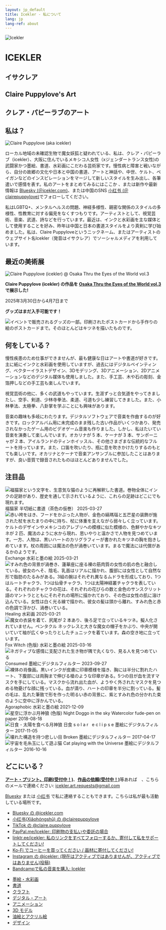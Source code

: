```yaml
---
layout: jp_default
title: Icekler - 私について
lang: jp
lang-ref: about
---
```

<div id="icekler_logo_container_small">
	<img id="icekler_logo_small" src="/assets/New logo_2.png" title="Icekler" alt="Icekler">
	<h1 id="icekler_small">ICEKLER</h1>
	<h2 id="icekler_small_sub">イサクレア</h2>
	<h2 id="icekler_small">Claire Puppylove's Art</h2>
	<h2 id="icekler_small_sub">クレア・パピーラブのアート</h2>
</div>

## 私は？

<img id="about_img" src="/assets/photos/2025-03-18_about.jpg" title="Claire Puppylove (aka icekler)" alt="Claire Puppylove (aka icekler)">

ローカル地域の未確認生物で魔女妖狐と疑われている、私は、クレア・パピーラブ（icekler）、大阪に住んでいるメキシコ人女性（xジェンダートランス女性)の武闘家かつ墨絵、書道、水彩画にこだわる芸術家です。慢性病と障害と戦いながら、自分の故郷の文化や日本と中国の書道、アートと神話や、中世、ケルト、ペイガンなどのインスピレーションをマージして新しいスタイルを生み出し、各筆遣いで感情を表す。私のアートをまとめてみるにはここか 、または新作や最新情報は [Bluesky (＠icekler.com)](https://bsky.app/profile/icekler.com)、または中国のSNS [小红书 (＠clairepuppylove)](https://xiaohongshu/user/profile/67860b72000000000801ef11)でフォローしてください。

私はLGBTQ+、メンタルヘルスの問題、神経多様性、親密な関係のスタイルの多様性、性教育に対する偏見をなくすつもりです。アーティストとして、視覚芸術、音楽、武道、詩などを行っています。最近は、インクと水彩画を主な媒体として使用することを好み、昨年は中国と日本の書道スタイルをより真剣に学び始めました。私は、Claire Puppyloveというニックネーム、またはアーティストのウェブサイト名Icekler（発音はイサクレア）でソーシャルメディアを利用しています。

## 最近の美術展

<!-- <div style="display:block;">
<img class="main_img" src="/assets/osaka_thru_the_eyes_of_the_world.jpg" title="Osaka Thru the Eyes of the World vol.3" alt="Claire Puppylove (icekler) at Osaka Thru the Eyes of the World vol.3">
</div> -->

<div style="display:block;">
<img class="main_img" src="/assets/photos/2025-04-07 19.51.03-1.jpg" title="Osaka Thru the Eyes of the World vol.3" alt="Claire Puppylove (icekler) @ Osaka Thru the Eyes of the World vol.3">
</div>

**Claire Puppylove (icekler) の作品を [Osaka Thru the Eyes of the World vol.3](https://www.instagram.com/p/DGt0TU_TEx0/) で展示した!**

2025年3月30日から4月7日まで

**グッズはまだ入手可能です！**

<div style="display:block;">
<img class="plain_img" src="/assets/merch/event_2025_merch.jpg" title="2025年のグッズ" alt="イベントで販売されるグッズの一部。印刷されたポストカードから手作りの絵のポストカードまで。そのほとんどはキツネを描いたものです。">
</div>

## 何をしている？

慢性疾患のため仕事ができませんが、最も健康な日はアートや書道が好きです。主に紙にインクと水彩画を使用していますが、過去にはデジタルペインティング、ベクターイラストデザイン、3Dモデリング、3Dアニメーション、2Dアニメーションなどのデジタル媒体も使用しました。また、手工芸、木や石の彫刻、金箔押しなどの手工芸も楽しんでいます。

視覚芸術の他に、多くの武道もやっています。生涯ずっと合気道をやってきましたし、空手、剣道、少林寺拳法、柔道、弓道も少し練習してきました。また、小林拳法、太極拳、八卦掌を学ぶことにも興味があります。

音楽の趣味も多岐にわたります。デジタルソフトウェアで音楽を作曲するのが好きです。ロックアルバム用に未完成のまま残した古い作品がいくつかあり、発売されなかったゲーム用のビデオゲーム音楽も作りました。しかし、私はたいてい音楽を演奏して楽しんでいます。オカリナが 5 本、ケーナが 3 本、サンポーニャが 2 本、アイルランドのティンホイッスル、その他さまざまな伝統的なフルートを持っています。また、口笛を吹いたり、瓶に息を吹きかけたりするのもとても楽しいです。オカリナとケーナで音楽アンサンブルに参加したことはありますが、良い音質で録音されたものはほとんどありませんでした。

## 注目品

<div class="art-gallery-container">
	<div class="art-gallery">
		<div class="art-div">
		<img class="art_img_portrait_long" src="/assets/visual_art_thumbnails/calligraphy/2025/2025-03-27_福猫家.jpg" title="福猫家という文字を、生意気な猫のように再解釈した書道。巻物全体にインクの足跡があり、歴史を通して示されているように、これらの足跡はどこにでも現れます。" alt="福猫家という文字を、生意気な猫のように再解釈した書道。巻物全体にインクの足跡があり、歴史を通して示されているように、これらの足跡はどこにでも現れます。">
		<span class="art_desc">
			<span class="art_title">福猫家</span>
			<span class="art_medium">半切紙に書道（茶色の仮巻）</span>
			<span class="art_date">2025-03-27</span>
		</span>
		</div>
		<div class="art-div">
		<img class="art_img_portrait" src="/assets/visual_art_thumbnails/ink_watercolor/2025/2025-03-21-2_Exchange.jpg" title="赤い袴をはき、フードをかぶった人物が、金色の縞瑪瑙と五芒星の装飾が施された杖を水たまりの中に持ち、杖に体重を支えながら弱々しく立っています。ケルトのデザインやメキシコのアレブリヘの模様に似た模様の、色鮮やかなキツネが 2 匹、魔法のように水から現れ、思いやりと温かさで人物を見つめています。一方、人物は、黒いハートのカリグラフィーが書かれたキツネの胸を抱きしめています。杖の周囲には魔法の色が渦巻いています。まるで魔法には代償があるかのようです。" alt="赤い袴をはき、フードをかぶった人物が、金色の縞瑪瑙と五芒星の装飾が施された杖を水たまりの中に持ち、杖に体重を支えながら弱々しく立っています。ケルトのデザインやメキシコのアレブリヘの模様に似た模様の、色鮮やかなキツネが 2 匹、魔法のように水から現れ、思いやりと温かさで人物を見つめています。一方、人物は、黒いハートのカリグラフィーが書かれたキツネの胸を抱きしめています。杖の周囲には魔法の色が渦巻いています。まるで魔法には代償があるかのようです。">
		<span class="art_desc">
			<span class="art_title">Exchange</span>
			<span class="art_medium">水彩と墨の絵</span>
			<span class="art_date">2025-03-21</span>
		</span>
		</div>
		<div class="art-div">
		<img class="art_img_portrait" src="/assets/visual_art_thumbnails/ink_watercolor/2025/2025-03-21-1_Healing.jpg" title="すみれ色の背景が渦巻き、蓮華座に座る裸の筋肉質の女性の肌の色と融合している。彼女のへそ、陰毛、乳首はリアルに描かれ、腹部には女性として自然な形で脂肪のたるみがある。3組の腕はそれぞれ異なるムドラを形成しており、1つはルートチャクラ、1つは仙骨チャクラ、1つは太陽神経叢チャクラを表している。それぞれのチャクラの花は、それぞれの花びらの数と金色のサンスクリット語のマントラとともにそれぞれの場所に描かれており、その色は女性の肌に溶け込んでいる。女性は白く光る線で描かれ、彼女の髪は頭から離れ、すみれ色と赤の色調で浮かび、渦巻いている。" alt="すみれ色の背景が渦巻き、蓮華座に座る裸の筋肉質の女性の肌の色と融合している。彼女のへそ、陰毛、乳首はリアルに描かれ、腹部には女性として自然な形で脂肪のたるみがある。3組の腕はそれぞれ異なるムドラを形成しており、1つはルートチャクラ、1つは仙骨チャクラ、1つは太陽神経叢チャクラを表している。それぞれのチャクラの花は、それぞれの花びらの数と金色のサンスクリット語のマントラとともにそれぞれの場所に描かれており、その色は女性の肌に溶け込んでいる。女性は白く光る線で描かれ、彼女の髪は頭から離れ、すみれ色と赤の色調で浮かび、渦巻いている。">
		<span class="art_desc">
			<span class="art_title">Healing</span>
			<span class="art_medium">水彩画</span>
			<span class="art_date">2025-03-21</span>
		</span>
		</div>
		<div class="art-div">
		<img class="art_img_portrait" src="/assets/visual_art_thumbnails/ink_watercolor/2025/2025-03-16_Fox-Witch-(color).jpg" title="魔女の衣装を着て、尻尾が 2 本あり、後ろ足で立っているキツネ。擬人化されていません。ペンタクル ネックレスと大きな魔女の帽子をかぶり、中央が開いていて袖が広くゆったりとしたチュニックを着ています。森の空き地に立っています。" alt="魔女の衣装を着て、尻尾が 2 本あり、後ろ足で立っているキツネ。擬人化されていません。ペンタクル ネックレスと大きな魔女の帽子をかぶり、中央が開いていて袖が広くゆったりとしたチュニックを着ています。森の空き地に立っています。">
		<span class="art_desc">
			<span class="art_title">Fox Witch (色版)</span>
			<span class="art_medium">水彩と墨の絵</span>
			<span class="art_date">2025-03-16</span>
		</span>
		</div>
		<div class="art-div">
		<img class="art_img_landscape" src="/assets/visual_art_thumbnails/ink_watercolor/2023/2023-09-27_Consumed.jpg" title="ネガティブな感情に支配された生き物が隅で丸くなり、見る人を見つめている" alt="ネガティブな感情に支配された生き物が隅で丸くなり、見る人を見つめている">
		<span class="art_desc">
			<span class="art_title">Consumed</span>
			<span class="art_medium">墨絵にデジタルフィルター</span>
			<span class="art_date">2023-09-27</span>
		</span>
		</div>
		<div class="art-div">
		<img class="art_img_portrait" src="/assets/visual_art_thumbnails/ink_watercolor/2021/2021-12-09_Agoraphobic.jpg" title="裸体の肖像画。黒いインクが皮膚に印章模様を描き、胸には半分に割れたハート、下腹部には両胸まで伸びる槍のような印章がある。5つの目が血を流すマスクを手にしている。マスクから流れ出た血が、ようやく外されたマスクを見つめる物憂げな顔に残っている。血が滴り、ハートの印章を半分に割っている。髪の毛は、乱れた筆致で形を作った明るい赤の背景に、紫とすみれ色の分かれた束のように空中に浮かんでいる。" alt="裸体の肖像画。黒いインクが皮膚に印章模様を描き、胸には半分に割れたハート、下腹部には両胸まで伸びる槍のような印章がある。5つの目が血を流すマスクを手にしている。マスクから流れ出た血が、ようやく外されたマスクを見つめる物憂げな顔に残っている。血が滴り、ハートの印章を半分に割っている。髪の毛は、乱れた筆致で形を作った明るい赤の背景に、紫とすみれ色の分かれた束のように空中に浮かんでいる。">
		<span class="art_desc">
			<span class="art_title">Agoraphobic</span>
			<span class="art_medium">水彩と墨の絵</span>
			<span class="art_date">2021-12-09</span>
		</span>
		</div>
		<div class="art-div">
		<img class="art_img_square" src="/assets/visual_art_thumbnails/ink_watercolor/2018/2018-08-18_Night_doggo_in_the_sky-color.jpg" title="星空に浮かぶ月神狼 (色版)" alt="星空に浮かぶ月神狼 (色版)">
		<span class="art_desc">
			<span class="art_title">Night Doggo in the sky</span>
			<span class="art_medium">Watercolor fude-pen on paper</span>
			<span class="art_date">2018-08-18</span>
		</span>
		</div>
		<div class="art-div">
		<img class="art_img_square" src="/assets/visual_art_thumbnails/ink_watercolor/2017/2017-11-05__27_Nisshoku-s-o-l-a-r---e-c-l-i-p-s-e.jpg" title="日食 - 太陽を食べる月神狼" alt="日食 - 太陽を食べる月神狼">
		<span class="art_desc">
			<span class="art_title">日食 s o l a r &nbsp e c l i p s e</span>
			<span class="art_medium">墨絵にデジタルフィルター</span>
			<span class="art_date">2017-11-05</span>
		</span>
		</div>
		<div class="art-div">
		<img class="art_img_square" src="/assets/visual_art_thumbnails/ink_watercolor/2017/2017-04-17_broken.jpg" title="壊れた構造を持つ悲しい目" alt="壊れた構造を持つ悲しい目">
		<span class="art_desc">
			<span class="art_title">Broken</span>
			<span class="art_medium">墨絵にデジタルフィルター</span>
			<span class="art_date">2017-04-17</span>
		</span>
		</div>
		<div class="art-div">
		<img class="art_img_square" src="/assets/visual_art_thumbnails/ink_watercolor/2016/2016-10-16__15_Cat-playing-with-the-Universe.jpg" title="宇宙を毛糸玉にして遊ぶ猫" alt="宇宙を毛糸玉にして遊ぶ猫">
		<span class="art_desc">
			<span class="art_title">Cat playing with the Universe</span>
			<span class="art_medium">墨絵にデジタルフィルター</span>
			<span class="art_date">2016-10-16</span>
		</span>
		</div>
	</div>
</div>

## どこにいる？

[**アート・プリント、印刷(受付中！)**](mailto:icekler.art.requests@gmail.com)、[**作品の依頼(受付中！)**](mailto:icekler.art.requests@gmail.com)等あれば　、こちらのメールで連絡ください: [icekler.art.requests@gmail.com](mailto:icekler.art.requests@gmail.com)

[Bluesky](https://bsky.app/profile/icekler.com) または [小红书](https://xiaohongshu/user/profile/67860b72000000000801ef11) で私に連絡することもできます。こちらは私が最も活動している場所です。

- [Bluesky の @icekler.com](https://bsky.app/profile/icekler.com)
- [小红书(Xiǎohóngshū) の @clairepuppylove](https://xiaohongshu/user/profile/67860b72000000000801ef11)
- [TikTok の @claire.puppylove](https://www.tiktok.com/@claire.puppylove)
- [PayPal.me/Icekler: 印刷物の支払いや委託の場合](https://www.paypal.me/icekler)
- [linktr.ee/icekler: 私のリンクをすべてフォローするか、寄付して私をサポートしてください!](https://linktr.ee/icekler)
- [Ko-Fi でコーヒーを買ってください / 画材に寄付してください!](https://ko-fi.com/icekler)
- [Instagram の @icekler: (現在はアクティブではありませんが、アクティブではありません)投稿)](https://www.instagram.com/icekler/)
- [Bandcampで私の音楽を購入: Icekler](https://icekler.bandcamp.com)

<ul class="visual_links">
	<a href="/jp/visual-art/ink_watercolor/"><li id="visual_link_ink_watercolor">墨絵・水彩画</li></a>
	<a href="/jp/visual-art/calligraphy/"><li id="visual_link_calligraphy">書道</li></a>
	<a href="/jp/visual-art/crafting/"><li id="visual_link_crafting">クラフト</li></a>
	<a href="/jp/visual-art/digital/"><li id="visual_link_digital">デジタル・アート</li></a>
	<a href="/jp/visual-art/animation/"><li id="visual_link_animation">アニメーション</li></a>
	<a href="/jp/visual-art/3Dmodel/"><li id="visual_link_3Dmodel">3D モデル</li></a>
	<a href="/jp/visual-art/oil_acrylics/"><li id="visual_link_oil_acrylics">油絵とアクリル絵</li></a>
	<a href="/jp/visual-art/design/"><li id="visual_link_design">デザイン</li></a>
</ul>
